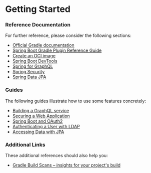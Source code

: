 # Getting Started

### Reference Documentation
For further reference, please consider the following sections:

* [Official Gradle documentation](https://docs.gradle.org)
* [Spring Boot Gradle Plugin Reference Guide](https://docs.spring.io/spring-boot/4.0.0-M1/gradle-plugin)
* [Create an OCI image](https://docs.spring.io/spring-boot/4.0.0-M1/gradle-plugin/packaging-oci-image.html)
* [Spring Boot DevTools](https://docs.spring.io/spring-boot/4.0.0-M1/reference/using/devtools.html)
* [Spring for GraphQL](https://docs.spring.io/spring-boot/4.0.0-M1/reference/web/spring-graphql.html)
* [Spring Security](https://docs.spring.io/spring-boot/4.0.0-M1/reference/web/spring-security.html)
* [Spring Data JPA](https://docs.spring.io/spring-boot/4.0.0-M1/reference/data/sql.html#data.sql.jpa-and-spring-data)

### Guides
The following guides illustrate how to use some features concretely:

* [Building a GraphQL service](https://spring.io/guides/gs/graphql-server/)
* [Securing a Web Application](https://spring.io/guides/gs/securing-web/)
* [Spring Boot and OAuth2](https://spring.io/guides/tutorials/spring-boot-oauth2/)
* [Authenticating a User with LDAP](https://spring.io/guides/gs/authenticating-ldap/)
* [Accessing Data with JPA](https://spring.io/guides/gs/accessing-data-jpa/)

### Additional Links
These additional references should also help you:

* [Gradle Build Scans – insights for your project's build](https://scans.gradle.com#gradle)

